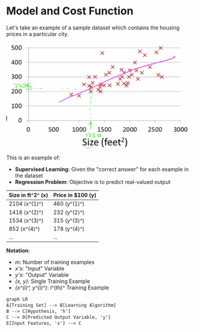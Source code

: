 # Model and Cost Function

Let's take an example of a sample dataset which contains the housing prices in a particular city.

![Housing Price Prediction](images/image01.PNG)

This is an example of:

* **Supervised Learning**: Given the "correct answer" for each example in the dataset
* **Regression Problem**: Objective is to predict real-valued output

| Size in ft^2^ (x) | Price in $100 (y) |
| ----------------- | ----------------- |
| 2104 (x^(1)^)     | 460 (y^(1)^)      |
| 1416 (x^(2)^)     | 232 (y^(2)^)      |
| 1534 (x^(3)^)     | 315 (y^(3)^)      |
| 852 (x^(4)^)      | 178 (y^(4)^)      |
| ...               | ...               |

**Notation**:

* _m_: Number of training examples
* _x's_: "Input" Variable
* _y's_: "Output" Variable
* _(x, y)_: Single Training Example
* _(x^(i)^, y^(i)^)_: i^(th)^ Training Example

```mermaid
graph LR
A[Training Set] --> B[Learning Algorithm]
B --> C[Hypothesis, 'h']
C --> D[Predicted Output Variable, 'y']
E[Input Features, 'x'] --> C
```

